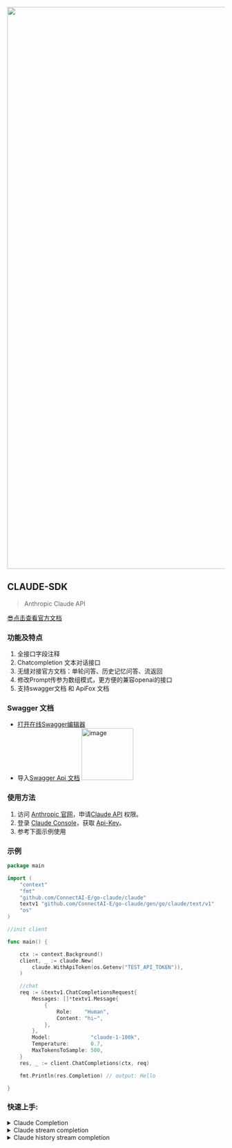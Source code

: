 <p align='center'>
    <img src='https://github.com/ConnectAI-E/Go-Claude/assets/50035229/88d59926-8111-46b5-9a26-e86321e67bca' alt='' width='1300'/>
</p>


## CLAUDE-SDK
> Anthropic Claude API

[😎点击查看官方文档](https://docs.anthropic.com/claude/docs)

### 功能及特点

1. 全接口字段注释
2. Chatcompletion 文本对话接口
3. 无缝对接官方文档：单轮问答、历史记忆问答、流返回
4. 修改Prompt传参为数组模式，更方便的兼容openai的接口
5. 支持swagger文档 和 ApiFox 文档


### Swagger 文档
- [打开在线Swagger编辑器](https://editor.swagger.io/)
- 导入[Swagger Api 文档](./output/apis.swagger.yaml)
  <img width="120" alt="image" src="https://github.com/imroc/req/assets/50035229/efdbf241-0bb7-43a8-8389-749724f0e232">

### 使用方法

1. 访问 [Anthropic 官网](https://www.anthropic.com/index/introducing-claude)，申请[Claude API](https://www.anthropic.com/product) 权限。
2. 登录 [Claude Console](https://console.anthropic.com/login)，获取 [Api-Key](https://console.anthropic.com/account/keys)。
3. 参考下面示例使用

### 示例

```go
package main

import (
	"context"
	"fmt"
	"github.com/ConnectAI-E/go-claude/claude"
	textv1 "github.com/ConnectAI-E/go-claude/gen/go/claude/text/v1"
	"os"
)

//init client

func main() {

	ctx := context.Background()
	client, _ := claude.New(
		claude.WithApiToken(os.Getenv("TEST_API_TOKEN")),
	)

	//chat
	req := &textv1.ChatCompletionsRequest{
		Messages: []*textv1.Message{
			{
				Role:    "Human",
				Content: "hi~",
			},
		},
		Model:             "claude-1-100k",
		Temperature:       0.7,
		MaxTokensToSample: 500,
	}
	res, _ := client.ChatCompletions(ctx, req)

	fmt.Println(res.Completion) // output: Hello

}

```


### 快速上手:

<details>
<summary>Claude Completion</summary>

```go
package main

import (
	"context"
	"fmt"
	"github.com/ConnectAI-E/go-claude/claude"
	textv1 "github.com/ConnectAI-E/go-claude/gen/go/claude/text/v1"
	"os"
)



func main() {
	ctx := context.Background()

	client, _ := claude.New(
		claude.WithApiToken(os.Getenv("TEST_API_TOKEN")),
	)

	//chat
	req := &textv1.ChatCompletionsRequest{
		Messages: []*textv1.Message{
			{
				Role:    "Human",
				Content: "hi~",
			},
		},
		Model:             "claude-1-100k",
		Temperature:       0.7,
		MaxTokensToSample: 500,
	}
	res, _ := client.ChatCompletions(ctx, req)

	fmt.Println(res.Completion) // output: Hello

}
```
</details>


<details>
<summary>Claude stream completion</summary>

```go
package main

import (
	"context"
	"errors"
	"fmt"
	"github.com/ConnectAI-E/go-claude/claude"
	textv1 "github.com/ConnectAI-E/go-claude/gen/go/claude/text/v1"
	"io"
	"os"
)



func main() {
	ctx := context.Background()
	
	//init client
	client, _ := claude.New(
		claude.WithApiToken(os.Getenv("TEST_API_TOKEN")),
	)

	//chat
	req := &textv1.ChatCompletionsRequest{
		Messages: []*textv1.Message{
			{
				Role:    "Human",
				Content: "hi~",
			},
		},
		Model:             "claude-1-100k",
		Temperature:       0.7,
		MaxTokensToSample: 500,
	}

	stream, _ := client.ChatCompletionStream(ctx, req)
	defer stream.CloseSend()
	for {
		response, err := stream.Recv()
		if errors.Is(err, io.EOF) {
			break
		}
		if err != nil {
			fmt.Println(err)
			break
		}
		fmt.Printf(response.Completion + "\n") 
	}
}


```
</details>


<details>
<summary>Claude history stream completion</summary>

```go
package main

import (
	"context"
	"errors"
	"fmt"
	"github.com/ConnectAI-E/go-claude/claude"
	textv1 "github.com/ConnectAI-E/go-claude/gen/go/claude/text/v1"
	"io"
	"os"
)



func main() {
	ctx := context.Background()

	//init client
	client, _ := claude.New(
		claude.WithApiToken(os.Getenv("TEST_API_TOKEN")),
	)

	//chat
	req := &textv1.ChatCompletionsRequest{
		Messages: []*textv1.Message{
			{
				Role:    "Human",
				Content: "hi~",
			},
			{
				Role:    "Assistant",
				Content: "Hello",
            },
			{
				Role:    "Human",
				Content: "How are you?",
            },
		},
		Model:             "claude-1-100k",
		Temperature:       0.7,
		MaxTokensToSample: 500,
	}

	stream, _ := client.ChatCompletionStream(ctx, req)
	defer stream.CloseSend()
	for {
		response, err := stream.Recv()
		if errors.Is(err, io.EOF) {
			break
		}
		if err != nil {
			fmt.Println(err)
			break
		}
		fmt.Printf(response.Completion + "\n")
	}
}

```
</details>


